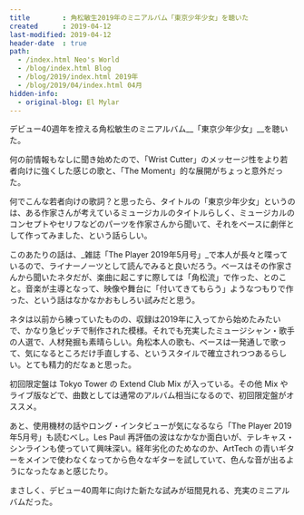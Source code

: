 ```yaml
---
title        : 角松敏生2019年のミニアルバム「東京少年少女」を聴いた
created      : 2019-04-12
last-modified: 2019-04-12
header-date  : true
path:
  - /index.html Neo's World
  - /blog/index.html Blog
  - /blog/2019/index.html 2019年
  - /blog/2019/04/index.html 04月
hidden-info:
  - original-blog: El Mylar
---
```


デビュー40週年を控える角松敏生のミニアルバム__「東京少年少女」__を聴いた。

何の前情報もなしに聞き始めたので、「Wrist Cutter」のメッセージ性をより若者向けに強くした感じの歌と、「The Moment」的な展開がちょっと意外だった。

何でこんな若者向けの歌詞？と思ったら、タイトルの「東京少年少女」というのは、ある作家さんが考えているミュージカルのタイトルらしく、ミュージカルのコンセプトやセリフなどのパーツを作家さんから聞いて、それをベースに劇伴として作ってみました、という話らしい。

このあたりの話は、_雑誌「The Player 2019年5月号」_で本人が長々と喋っているので、ライナーノーツとして読んでみると良いだろう。ベースはその作家さんから聞いたネタだが、楽曲に起こすに際しては「角松流」で作った、とのこと。音楽が主導となって、映像や舞台に「付いてきてもらう」ようなつもりで作った、という話はなかなかおもしろい試みだと思う。

ネタは以前から練っていたものの、収録は2019年に入ってから始めたみたいで、かなり急ピッチで制作された模様。それでも充実したミュージシャン・歌手の人選で、人材発掘も素晴らしい。角松本人の歌も、ベースは一発通しで歌って、気になるところだけ手直しする、というスタイルで確立されつつあるらしい。とても精力的だなぁと思った。

初回限定盤は Tokyo Tower の Extend Club Mix が入っている。その他 Mix やライブ版などで、曲数としては通常のアルバム相当になるので、初回限定盤がオススメ。

あと、使用機材の話やロング・インタビューが気になるなら「The Player 2019年5月号」も読むべし。Les Paul 再評価の波はなかなか面白いが、テレキャス・シンラインも使っていて興味深い。経年劣化のためなのか、ArtTech の青いギターをメインで使わなくなってから色々なギターを試していて、色んな音が出るようになったなぁと感じたり。

まさしく、デビュー40周年に向けた新たな試みが垣間見れる、充実のミニアルバムだった。
